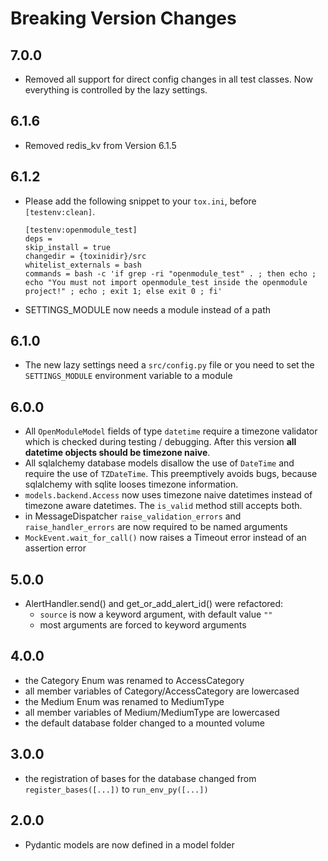 # Breaking Version Changes

## 7.0.0
* Removed all support for direct                         config changes in all test classes. Now everything is controlled by the lazy settings.

## 6.1.6
* Removed redis_kv from Version 6.1.5

## 6.1.2
* Please add the following snippet to your `tox.ini`, before `[testenv:clean]`. 
  ```
  [testenv:openmodule_test]
  deps =
  skip_install = true
  changedir = {toxinidir}/src
  whitelist_externals = bash
  commands = bash -c 'if grep -ri "openmodule_test" . ; then echo ; echo "You must not import openmodule_test inside the openmodule project!" ; echo ; exit 1; else exit 0 ; fi'
  ```
* SETTINGS_MODULE now needs a module instead of a path

## 6.1.0
* The new lazy settings need a `src/config.py` file or you need to set the `SETTINGS_MODULE` environment variable to a module

## 6.0.0

* All `OpenModuleModel` fields of type `datetime` require a timezone validator which is checked during testing /
  debugging. After this version **all datetime objects should be timezone naive**.
* All sqlalchemy database models disallow the use of `DateTime` and require the use of `TZDateTime`. This preemptively
  avoids bugs, because sqlalchemy with sqlite looses timezone information.
* `models.backend.Access` now uses timezone naive datetimes instead of timezone aware datetimes. The `is_valid` method
  still accepts both.
* in MessageDispatcher `raise_validation_errors` and `raise_handler_errors` are now required to be named arguments
* `MockEvent.wait_for_call()` now raises a Timeout error instead of an assertion error

## 5.0.0

* AlertHandler.send() and get_or_add_alert_id() were refactored:
    * `source` is now a keyword argument, with default value `""`
    * most arguments are forced to keyword arguments

## 4.0.0

* the Category Enum was renamed to AccessCategory
* all member variables of Category/AccessCategory are lowercased
* the Medium Enum was renamed to MediumType
* all member variables of Medium/MediumType are lowercased
* the default database folder changed to a mounted volume

## 3.0.0

* the registration of bases for the database changed from `register_bases([...])` to `run_env_py([...])`

## 2.0.0

* Pydantic models are now defined in a model folder
